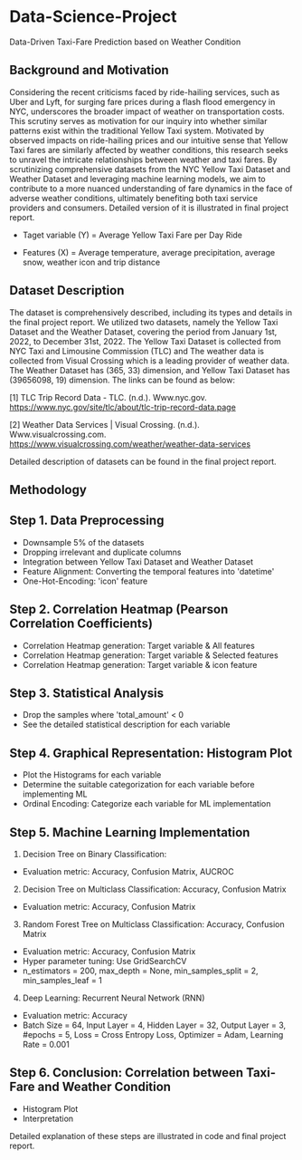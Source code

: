 # Data-Science-Project
Data-Driven Taxi-Fare Prediction based on Weather Condition

## Background and Motivation
Considering the recent criticisms faced by ride-hailing services, such as Uber and Lyft, for surging fare prices during a flash flood emergency in NYC, underscores the broader impact of weather on transportation costs. This scrutiny serves as motivation for our inquiry into whether similar patterns exist within the traditional Yellow Taxi system. Motivated by observed impacts on ride-hailing prices and our intuitive sense that Yellow Taxi fares are similarly affected by weather conditions, this research seeks to unravel the intricate relationships between weather and taxi fares. By scrutinizing comprehensive datasets from the NYC Yellow Taxi Dataset and Weather Dataset and leveraging machine learning models, we aim to contribute to a more nuanced understanding of fare dynamics in the face of adverse weather conditions, ultimately benefiting both taxi service providers and consumers. Detailed version of it is illustrated in final project report.

- Taget variable (Y) = Average Yellow Taxi Fare per Day Ride

- Features (X) = Average temperature, average precipitation, average snow, weather icon and trip distance


## Dataset Description
The dataset is comprehensively described, including its types and details in the final project report. We utilized two datasets, namely the Yellow Taxi Dataset and the Weather Dataset, covering the period from January 1st, 2022, to December 31st, 2022. The Yellow Taxi Dataset is collected from NYC Taxi and Limousine Commission (TLC) and The weather data is collected from Visual Crossing which is a leading provider of weather data. The Weather Dataset has (365, 33) dimension, and Yellow Taxi Dataset has (39656098, 19) dimension. The links can be found as below:

[1] TLC Trip Record Data - TLC. (n.d.). Www.nyc.gov. https://www.nyc.gov/site/tlc/about/tlc-trip-record-data.page

[2] Weather Data Services | Visual Crossing. (n.d.). Www.visualcrossing.com. https://www.visualcrossing.com/weather/weather-data-services

Detailed description of datasets can be found in the final project report.

## Methodology
## Step 1. Data Preprocessing
- Downsample 5% of the datasets
- Dropping irrelevant and duplicate columns
- Integration between Yellow Taxi Dataset and Weather Dataset
- Feature Alignment: Converting the temporal features into 'datetime'
- One-Hot-Encoding: 'icon' feature

## Step 2. Correlation Heatmap (Pearson Correlation Coefficients)
- Correlation Heatmap generation: Target variable & All features
- Correlation Heatmap generation: Target variable & Selected features
- Correlation Heatmap generation: Target variable & icon feature

## Step 3. Statistical Analysis
- Drop the samples where 'total_amount' < 0
- See the detailed statistical description for each variable

## Step 4. Graphical Representation: Histogram Plot
- Plot the Histograms for each variable
- Determine the suitable categorization for each variable before implementing ML
- Ordinal Encoding: Categorize each variable for ML implementation

## Step 5. Machine Learning Implementation
1. Decision Tree on Binary Classification:
- Evaluation metric: Accuracy, Confusion Matrix, AUCROC
2. Decision Tree on Multiclass Classification: Accuracy, Confusion Matrix
- Evaluation metric: Accuracy, Confusion Matrix
3. Random Forest Tree on Multiclass Classification: Accuracy, Confusion Matrix
- Evaluation metric: Accuracy, Confusion Matrix
- Hyper parameter tuning: Use GridSearchCV
- n_estimators = 200, max_depth = None, min_samples_split = 2, min_samples_leaf = 1
4. Deep Learning: Recurrent Neural Network (RNN)
- Evaluation metric: Accuracy
- Batch Size = 64, Input Layer = 4, Hidden Layer = 32, Output Layer = 3, #epochs = 5, Loss = Cross Entropy Loss, Optimizer = Adam, Learning Rate = 0.001

## Step 6. Conclusion: Correlation between Taxi-Fare and Weather Condition
- Histogram Plot
- Interpretation

Detailed explanation of these steps are illustrated in code and final project report.

